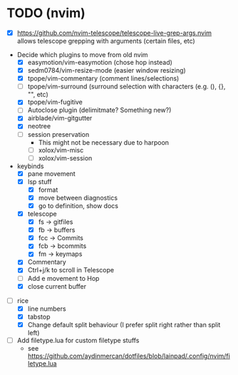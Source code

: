 # TODO (nvim)
- [x] https://github.com/nvim-telescope/telescope-live-grep-args.nvim
    allows telescope grepping with arguments (certain files, etc)
- Decide which plugins to move from old nvim
    - [x] easymotion/vim-easymotion (chose hop instead)
    - [x] sedm0784/vim-resize-mode (easier window resizing)
    - [x] tpope/vim-commentary (comment lines/selections)
    - [ ] tpope/vim-surround (surround selection with characters (e.g. (), {}, "", etc)
    - [x] tpope/vim-fugitive
    - [ ] Autoclose plugin (delimitmate? Something new?)
    - [x] airblade/vim-gitgutter
    - [x] neotree
    - [ ] session preservation
        - This might not be necessary due to harpoon
        - [ ] xolox/vim-misc
        - [ ] xolox/vim-session
- keybinds
    - [x] pane movement
    - [x] lsp stuff
        - [x] format
        - [x] move between diagnostics
        - [x] go to definition, show docs
    - [x] telescope
        - [x] fs -> gitfiles
        - [x] fb -> buffers
        - [x] fcc -> Commits
        - [x] fcb -> bcommits
        - [x] fm -> keymaps
    - [x] Commentary
    - [x] Ctrl+j/k to scroll in Telescope
    - [ ] Add e movement to Hop
    - [x] close current buffer
- [ ] rice
    - [x] line numbers
    - [x] tabstop
    - [x] Change default split behaviour (I prefer split right rather than split left)
- [ ] Add filetype.lua for custom filetype stuffs
    - see https://github.com/aydinmercan/dotfiles/blob/lainpad/.config/nvim/filetype.lua
